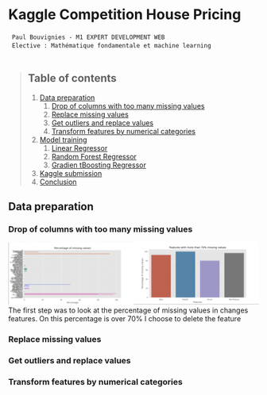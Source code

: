 # Kaggle Competition House Pricing

` Paul Bouvignies - M1 EXPERT DEVELOPMENT WEB` <br>
` Elective : Mathématique fondamentale et machine learning`
<br>
<br>
> ## Table of contents
> 1. [Data preparation](#introduction) 
>     1. [Drop of columns with too many missing values](#df1)
>     2. [Replace missing values ](#df2)
>     3. [Get outliers and replace values ](#df3)
>     4. [Transform features by numerical categories](#df4)
> 2. [Model training ](#ml)
>     1. [Linear Regressor](#ml1)
>     2. [Random Forest Regressor](#ml2)
>     3. [Gradien tBoosting Regressor](#ml3)
> 3. [Kaggle submission](#kg)
> 4. [Conclusion](#conclusion)

## Data preparation <a name="introduction"></a>
### Drop of columns with too many missing values <a name="df1"></a>
<img alt="screenshot" src="md_ressources/screenshot_1.png" width="50%"/><img alt="screenshot" src="md_ressources/screenshot_2.png" width="50%"/>
The first step was to look at the percentage of missing values in changes features. On this percentage is over 70% I choose to delete the feature 

### Replace missing values <a name="df2"></a>

### Get outliers and replace values <a name="df3"></a>

### Transform features by numerical categories <a name="df4"></a>
